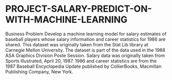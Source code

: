 # PROJECT-SALARY-PREDICT-ON-WITH-MACHINE-LEARNING
Business Problem
Develop a machine learning model for salary estimates of baseball players whose salary information and career statistics for 1986 are shared.
This dataset was originally taken from the Stat Lib library at Carnegie Mellon University. The dataset is part of the data used in the 1988 ASA Graphics Division Poste Session. Salary data was originally taken from Sports Illustrated, April 20, 1987. 1986 and career statistics are from the 1987 Baseball Encyclopedia Update published by CollierBooks, Macmillan Publishing Company, New York.
